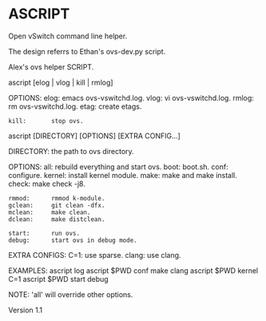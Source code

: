 ASCRIPT
=======

Open vSwitch command line helper.

The design referrs to Ethan's ovs-dev.py script.

Alex's ovs helper SCRIPT.



ascript [elog | vlog | kill | rmlog]

OPTIONS:
    elog:       emacs ovs-vswitchd.log.
    vlog:       vi ovs-vswitchd.log.
    rmlog:      rm ovs-vswitchd.log.
    etag:       create etags.

    kill:       stop ovs.



ascript [DIRECTORY] [OPTIONS] [EXTRA CONFIG...]

DIRECTORY:
    the path to ovs directory.

OPTIONS:
    all:        rebuild everything and start ovs.
    boot:       boot.sh.
    conf:       configure.
    kernel:     install kernel module.
    make:       make and make install.
    check:      make check -j8.

    rmmod:      rmmod k-module.
    gclean:     git clean -dfx.
    mclean:     make clean.
    dclean:     make distclean.

    start:      run ovs.
    debug:      start ovs in debug mode.

EXTRA CONFIGS:
    C=1:        use sparse.
    clang:      use clang.

EXAMPLES:
    ascript log
    ascript $PWD conf make clang
    ascript $PWD kernel C=1
    ascript $PWD start debug

NOTE:
    'all' will override other options.

Version 1.1